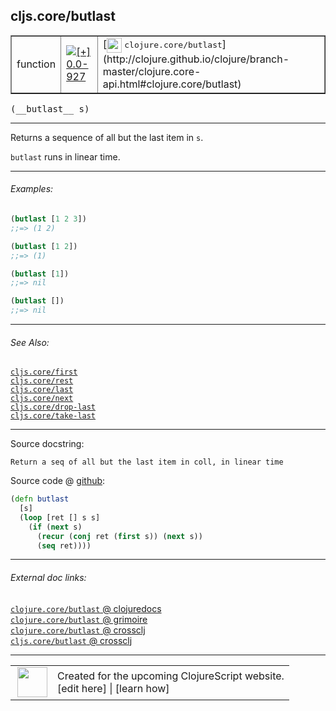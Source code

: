 ## cljs.core/butlast



 <table border="1">
<tr>
<td>function</td>
<td><a href="https://github.com/cljsinfo/cljs-api-docs/tree/0.0-927"><img valign="middle" alt="[+] 0.0-927" title="Added in 0.0-927" src="https://img.shields.io/badge/+-0.0--927-lightgrey.svg"></a> </td>
<td>
[<img height="24px" valign="middle" src="http://i.imgur.com/1GjPKvB.png"> <samp>clojure.core/butlast</samp>](http://clojure.github.io/clojure/branch-master/clojure.core-api.html#clojure.core/butlast)
</td>
</tr>
</table>


 <samp>
(__butlast__ s)<br>
</samp>

---

Returns a sequence of all but the last item in `s`.

`butlast` runs in linear time.

---

###### Examples:

```clj
(butlast [1 2 3])
;;=> (1 2)

(butlast [1 2])
;;=> (1)

(butlast [1])
;;=> nil

(butlast [])
;;=> nil
```

---

###### See Also:

[`cljs.core/first`](cljs.core_first.md)<br>
[`cljs.core/rest`](cljs.core_rest.md)<br>
[`cljs.core/last`](cljs.core_last.md)<br>
[`cljs.core/next`](cljs.core_next.md)<br>
[`cljs.core/drop-last`](cljs.core_drop-last.md)<br>
[`cljs.core/take-last`](cljs.core_take-last.md)<br>

---


Source docstring:

```
Return a seq of all but the last item in coll, in linear time
```


Source code @ [github](https://github.com/clojure/clojurescript/blob/r3165/src/cljs/cljs/core.cljs#L7962-L7968):

```clj
(defn butlast
  [s]
  (loop [ret [] s s]
    (if (next s)
      (recur (conj ret (first s)) (next s))
      (seq ret))))
```

<!--
Repo - tag - source tree - lines:

 <pre>
clojurescript @ r3165
└── src
    └── cljs
        └── cljs
            └── <ins>[core.cljs:7962-7968](https://github.com/clojure/clojurescript/blob/r3165/src/cljs/cljs/core.cljs#L7962-L7968)</ins>
</pre>

-->

---



###### External doc links:

[`clojure.core/butlast` @ clojuredocs](http://clojuredocs.org/clojure.core/butlast)<br>
[`clojure.core/butlast` @ grimoire](http://conj.io/store/v1/org.clojure/clojure/1.7.0-beta3/clj/clojure.core/butlast/)<br>
[`clojure.core/butlast` @ crossclj](http://crossclj.info/fun/clojure.core/butlast.html)<br>
[`cljs.core/butlast` @ crossclj](http://crossclj.info/fun/cljs.core.cljs/butlast.html)<br>

---

 <table>
<tr><td>
<img valign="middle" align="right" width="48px" src="http://i.imgur.com/Hi20huC.png">
</td><td>
Created for the upcoming ClojureScript website.<br>
[edit here] | [learn how]
</td></tr></table>

[edit here]:https://github.com/cljsinfo/cljs-api-docs/blob/master/cljsdoc/cljs.core_butlast.cljsdoc
[learn how]:https://github.com/cljsinfo/cljs-api-docs/wiki/cljsdoc-files

<!--

This information was too distracting to show to readers, but I'll leave it
commented here since it is helpful to:

- pretty-print the data used to generate this document
- and show how to retrieve that data



The API data for this symbol:

```clj
{:description "Returns a sequence of all but the last item in `s`.\n\n`butlast` runs in linear time.",
 :ns "cljs.core",
 :name "butlast",
 :signature ["[s]"],
 :history [["+" "0.0-927"]],
 :type "function",
 :related ["cljs.core/first"
           "cljs.core/rest"
           "cljs.core/last"
           "cljs.core/next"
           "cljs.core/drop-last"
           "cljs.core/take-last"],
 :full-name-encode "cljs.core_butlast",
 :source {:code "(defn butlast\n  [s]\n  (loop [ret [] s s]\n    (if (next s)\n      (recur (conj ret (first s)) (next s))\n      (seq ret))))",
          :title "Source code",
          :repo "clojurescript",
          :tag "r3165",
          :filename "src/cljs/cljs/core.cljs",
          :lines [7962 7968]},
 :examples [{:id "7a4676",
             :content "```clj\n(butlast [1 2 3])\n;;=> (1 2)\n\n(butlast [1 2])\n;;=> (1)\n\n(butlast [1])\n;;=> nil\n\n(butlast [])\n;;=> nil\n```"}],
 :full-name "cljs.core/butlast",
 :clj-symbol "clojure.core/butlast",
 :docstring "Return a seq of all but the last item in coll, in linear time"}

```

Retrieve the API data for this symbol:

```clj
;; from Clojure REPL
(require '[clojure.edn :as edn])
(-> (slurp "https://raw.githubusercontent.com/cljsinfo/cljs-api-docs/catalog/cljs-api.edn")
    (edn/read-string)
    (get-in [:symbols "cljs.core/butlast"]))
```

-->
